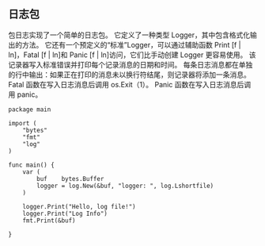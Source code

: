 ## 日志包

包日志实现了一个简单的日志包。 它定义了一种类型 Logger，其中包含格式化输出的方法。 它还有一个预定义的“标准”Logger，可以通过辅助函数 Print [f | ln]，Fatal [f | ln]和 Panic [f | ln]访问，它们比手动创建 Logger 更容易使用。 该记录器写入标准错误并打印每个记录消息的日期和时间。 每条日志消息都在单独的行中输出：如果正在打印的消息未以换行符结尾，则记录器将添加一条消息。 Fatal 函数在写入日志消息后调用 os.Exit（1）。 Panic 函数在写入日志消息后调用 panic。

```
package main

import (
	"bytes"
	"fmt"
	"log"
)

func main() {
	var (
		buf    bytes.Buffer
		logger = log.New(&buf, "logger: ", log.Lshortfile)
	)

	logger.Print("Hello, log file!")
	logger.Print("Log Info")
	fmt.Print(&buf)

}
```
